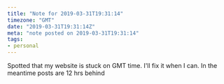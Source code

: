 ```yaml
---
title: "Note for 2019-03-31T19:31:14"
timezone: "GMT"
date: "2019-03-31T19:31:14Z"
meta: "note posted on 2019-03-31T19:31:14"
tags:
- personal
---
```

Spotted that my website is stuck on GMT time. I'll fix it when I can. In the meantime posts are 12 hrs behind
